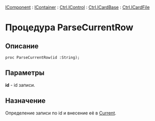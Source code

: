 ﻿---
Link: .Ctrl.ICardFile.@ParseCurrentRow
---

[IComponent](topic:Com.Custom.ComClasses.IComponent.Default) :
[IContainer](topic:Com.Custom.ComClasses.IContainer.Default) :
[Ctrl.IControl](topic:Com.Custom.ComClasses.Ctrl.IControl.Default) :
[Ctrl.ICardBase](topic:Com.Custom.ComClasses.Ctrl.ICardBase.Default) :
[Ctrl.ICardFile](Default)

# Процедура ParseCurrentRow

## Описание

    proc ParseCurrentRow(id :String);

## Параметры

**id** - id записи.

## Назначение

Определение записи по id и внесение её в [Current](topic:.Custom.ComClasses.Ctrl.ICardFile.Current).